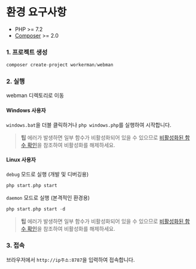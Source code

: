 # 환경 요구사항

* PHP >= 7.2
* [Composer](https://getcomposer.org/) >= 2.0

### 1. 프로젝트 생성

```php
composer create-project workerman/webman
```

### 2. 실행

webman 디렉토리로 이동

#### Windows 사용자
`windows.bat`을 더블 클릭하거나 `php windows.php`를 실행하여 시작합니다.

> **팁**
> 에러가 발생하면 일부 함수가 비활성화되어 있을 수 있으므로 [비활성화된 함수 확인](others/disable-function-check.md)을 참조하여 비활성화를 해제하세요.

#### Linux 사용자
`debug` 모드로 실행 (개발 및 디버깅용)

```php
php start.php start
```

`daemon` 모드로 실행 (본격적인 환경용)

```php
php start.php start -d
```

> **팁**
> 에러가 발생하면 일부 함수가 비활성화되어 있을 수 있으므로 [비활성화된 함수 확인](others/disable-function-check.md)을 참조하여 비활성화를 해제하세요.

### 3. 접속

브라우저에서 `http://ip주소:8787`을 입력하여 접속합니다.
